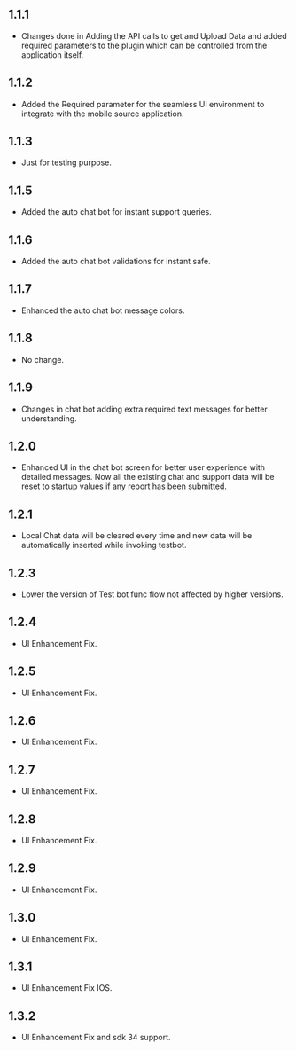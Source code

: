 ## 1.1.1

* Changes done in Adding the API calls to get and Upload Data and added required parameters to the plugin which can be controlled from the application itself.

## 1.1.2

* Added the Required parameter for the seamless UI environment to integrate with the mobile source application.

## 1.1.3

* Just for testing purpose.

## 1.1.5

* Added the auto chat bot for instant support queries.

## 1.1.6

* Added the auto chat bot validations for instant safe.

## 1.1.7

* Enhanced the auto chat bot message colors.

## 1.1.8

* No change.

## 1.1.9

* Changes in chat bot adding extra required text messages for better understanding.

## 1.2.0

* Enhanced UI in the chat bot screen for better user experience with detailed messages. Now all the existing chat and support data will be reset to startup values if any report has been submitted.

## 1.2.1

* Local Chat data will be cleared every time and new data will be automatically inserted while invoking testbot.

## 1.2.3

* Lower the version of Test bot func flow not affected by higher versions.

## 1.2.4

* UI Enhancement Fix.

## 1.2.5

* UI Enhancement Fix.

## 1.2.6

* UI Enhancement Fix.

## 1.2.7

* UI Enhancement Fix.

## 1.2.8

* UI Enhancement Fix.

## 1.2.9

* UI Enhancement Fix.

## 1.3.0

* UI Enhancement Fix.

## 1.3.1

* UI Enhancement Fix IOS.

## 1.3.2

* UI Enhancement Fix and sdk 34 support.